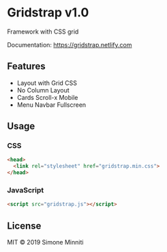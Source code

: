 # Gridstrap v1.0
Framework with CSS grid

Documentation: https://gridstrap.netlify.com

## Features
- Layout with Grid CSS
- No Column Layout
- Cards Scroll-x Mobile
- Menu Navbar Fullscreen

## Usage

### CSS
```html
<head>
  <link rel="stylesheet" href="gridstrap.min.css">
</head>
```

### JavaScript
```html
<script src="gridstrap.js"></script>
```

## License
MIT © 2019 Simone Minniti
